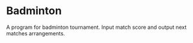 # Badminton

A program for badminton tournament. Input match score and output next matches arrangements.

